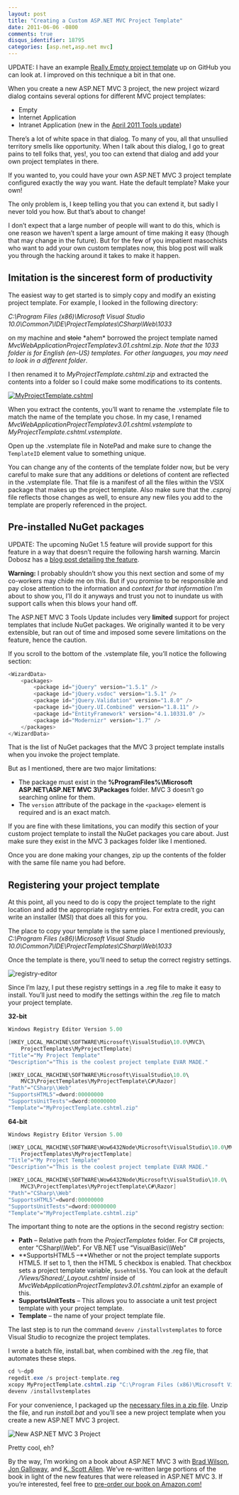 ```yaml
---
layout: post
title: "Creating a Custom ASP.NET MVC Project Template"
date: 2011-06-06 -0800
comments: true
disqus_identifier: 18795
categories: [asp.net,asp.net mvc]
---
```

UPDATE: I have an example [Really Empty project
template](http://haacked.com/archive/2012/01/11/a-really-empty-asp-net-mvc-3-project-template.aspx)
up on GitHub you can look at. I improved on this technique a bit in that
one.

When you create a new ASP.NET MVC 3 project, the new project wizard
dialog contains several options for different MVC project templates:

-   Empty
-   Internet Application
-   Intranet Application (new in the [April 2011 Tools
    update](http://haacked.com/archive/2011/04/12/introducing-asp-net-mvc-3-tools-update.aspx "ASP.NET MVC 3 Tools Update"))

There’s a lot of white space in that dialog. To many of you, all that
unsullied territory smells like opportunity. When I talk about this
dialog, I go to great pains to tell folks that, yes!, you too can extend
that dialog and add your own project templates in there.

If you wanted to, you could have your own ASP.NET MVC 3 project template
configured exactly the way you want. Hate the default template? Make
your own!

The only problem is, I keep telling you that you can extend it, but
sadly I never told you how. But that’s about to change!

I don’t expect that a large number of people will want to do this, which
is one reason we haven’t spent a large amount of time making it easy
(though that may change in the future). But for the few of you impatient
masochists who want to add your own custom templates now, this blog post
will walk you through the hacking around it takes to make it happen.

Imitation is the sincerest form of productivity
-----------------------------------------------

The easiest way to get started is to simply copy and modify an existing
project template. For example, I looked in the following directory:

*C:\\Program Files (x86)\\Microsoft Visual Studio
10.0\\Common7\\IDE\\ProjectTemplates\\CSharp\\Web\\1033*

on my machine and ~~stole~~ \*ahem\* borrowed the project template named
*MvcWebApplicationProjectTemplatev3.01.cshtml.zip*. *Note that the 1033
folder is for English (en-US) templates. For other languages, you may
need to look in a different folder*.

I then renamed it to *MyProjectTemplate.cshtml.zip* and extracted the
contents into a folder so I could make some modifications to its
contents.

[![MyProjectTemplate.cshtml](http://haacked.com/images/haacked_com/WindowsLiveWriter/Creating-a-Cust.NET-MVC-Project-Template_12902/MyProjectTemplate.cshtml_thumb.png "MyProjectTemplate.cshtml")](http://haacked.com/images/haacked_com/WindowsLiveWriter/Creating-a-Cust.NET-MVC-Project-Template_12902/MyProjectTemplate.cshtml_2.png)

When you extract the contents, you’ll want to rename the .vstemplate
file to match the name of the template you chose. In my case, I renamed
*MvcWebApplicationProjectTemplatev3.01.cshtml.vstemplate* to
*MyProjectTemplate.cshtml.vstemplate*.

Open up the .vstemplate file in NotePad and make sure to change the
`TemplateID` element value to something unique.

You can change any of the contents of the template folder now, but be
very careful to make sure that any additions or deletions of content are
reflected in the .vstemplate file. That file is a manifest of all the
files within the VSIX package that makes up the project template. Also
make sure that the *.csproj* file reflects those changes as well, to
ensure any new files you add to the template are properly referenced in
the project.

Pre-installed NuGet packages
----------------------------

UPDATE: The upcoming NuGet 1.5 feature will provide support for this
feature in a way that doesn’t require the following harsh warning.
Marcin Dobosz has a [blog post detailing the
feature](http://blogs.msdn.com/b/marcinon/archive/2011/07/08/project-templates-and-preinstalled-nuget-packages.aspx "Pre-installed packages for any project").

**Warning:** I probably shouldn’t show you this next section and some of
my co-workers may chide me on this. But if you promise to be responsible
and pay close attention to the information and *context for that
information* I’m about to show you, I’ll do it anyways and trust you not
to inundate us with support calls when this blows your hand off.

The ASP.NET MVC 3 Tools Update includes very **limited** support for
project templates that include NuGet packages. We originally wanted it
to be very extensible, but ran out of time and imposed some severe
limitations on the feature, hence the caution.

If you scroll to the bottom of the .vstemplate file, you’ll notice the
following section:

```csharp
<WizardData>
    <packages>
        <package id="jQuery" version="1.5.1" />
        <package id="jQuery.vsdoc" version="1.5.1" />
        <package id="jQuery.Validation" version="1.8.0" />
        <package id="jQuery.UI.Combined" version="1.8.11" />
        <package id="EntityFramework" version="4.1.10331.0" />
        <package id="Modernizr" version="1.7" />
    </packages>
</WizardData>
```

That is the list of NuGet packages that the MVC 3 project template
installs when you invoke the project template.

But as I mentioned, there are two major limitations:

-   The package must exist in the **%ProgramFiles%\\Microsoft
    ASP.NET\\ASP.NET MVC 3\\Packages** folder. MVC 3 doesn’t go
    searching online for them.
-   The `version` attribute of the package in the `<package>` element is
    required and is an exact match.

If you are fine with these limitations, you can modify this section of
your custom project template to install the NuGet packages you care
about. Just make sure they exist in the MVC 3 packages folder like I
mentioned.

Once you are done making your changes, zip up the contents of the folder
with the same file name you had before.

Registering your project template
---------------------------------

At this point, all you need to do is copy the project template to the
right location and add the appropriate registry entries. For extra
credit, you can write an installer (MSI) that does all this for you.

The place to copy your template is the same place I mentioned
previously, *C:\\Program Files (x86)\\Microsoft Visual Studio
10.0\\Common7\\IDE\\ProjectTemplates\\CSharp\\Web\\1033*

Once the template is there, you’ll need to setup the correct registry
settings.

![registry-editor](http://haacked.com/images/haacked_com/WindowsLiveWriter/Creating-a-Cust.NET-MVC-Project-Template_12902/registry-editor_2d901532-cb56-4a6b-aa8d-a128cb9a8ad0.png "registry-editor")

Since I’m lazy, I put these registry settings in a .reg file to make it
easy to install. You’ll just need to modify the settings within the .reg
file to match your project template.

**32-bit**

```csharp
Windows Registry Editor Version 5.00

[HKEY_LOCAL_MACHINE\SOFTWARE\Microsoft\VisualStudio\10.0\MVC3\
    ProjectTemplates\MyProjectTemplate]
"Title"="My Project Template"
"Description"="This is the coolest project template EVAR MADE."

[HKEY_LOCAL_MACHINE\SOFTWARE\Microsoft\VisualStudio\10.0\
    MVC3\ProjectTemplates\MyProjectTemplate\C#\Razor]
"Path"="CSharp\\Web"
"SupportsHTML5"=dword:00000000
"SupportsUnitTests"=dword:00000000
"Template"="MyProjectTemplate.cshtml.zip"
```

**64-bit**

```csharp
Windows Registry Editor Version 5.00

[HKEY_LOCAL_MACHINE\SOFTWARE\Wow6432Node\Microsoft\VisualStudio\10.0\MVC3\
    ProjectTemplates\MyProjectTemplate]
"Title"="My Project Template"
"Description"="This is the coolest project template EVAR MADE."

[HKEY_LOCAL_MACHINE\SOFTWARE\Wow6432Node\Microsoft\VisualStudio\10.0\
    MVC3\ProjectTemplates\MyProjectTemplate\C#\Razor]
"Path"="CSharp\\Web"
"SupportsHTML5"=dword:00000000
"SupportsUnitTests"=dword:00000000
"Template"="MyProjectTemplate.cshtml.zip"
```

The important thing to note are the options in the second registry
section:

-   **Path** – Relative path from the *ProjectTemplates* folder. For C\#
    projects, enter “CSharp\\\\Web”. For VB.NET use “VisualBasic\\\\Web”
-   **SupportsHTML5 –**Whether or not the project template supports
    HTML5. If set to 1, then the HTML 5 checkbox is enabled. That
    checkbox sets a project template variable, `$usehtml5$`. You can
    look at the default */Views/Shared/\_Layout.cshtml* inside of
    *MvcWebApplicationProjectTemplatev3.01.cshtml.zip*for an example of
    this.
-   **SupportsUnitTests** – This allows you to associate a unit test
    project template with your project template.
-   **Template** – the name of your project template file.

The last step is to run the command `devenv /installvstemplates` to
force Visual Studio to recognize the project templates.

I wrote a batch file, install.bat, when combined with the .reg file,
that automates these steps.

```csharp
cd %~dp0
regedit.exe /s project-template.reg
xcopy MyProjectTemplate.cshtml.zip "C:\Program Files (x86)\Microsoft Visual Studio   10.0\Common7\IDE\ProjectTemplates\CSharp\Web\1033" /Y
devenv /installvstemplates
```

For your convenience, I packaged up the [necessary files in a zip
file](http://code.haacked.com/mvc-3/custom-project-templates.zip "Demo Project Template").
Unzip the file, and run *install.bat* and you’ll see a new project
template when you create a new ASP.NET MVC 3 project.

![New ASP.NET MVC 3
Project](http://haacked.com/images/haacked_com/WindowsLiveWriter/Creating-a-Cust.NET-MVC-Project-Template_12902/New%20ASP.NET%20MVC%203%20Project_cbf1a187-1e7e-4cb4-84b2-32fb91fa212a.png "New ASP.NET MVC 3 Project")

Pretty cool, eh?

By the way, I’m working on a book about ASP.NET MVC 3 with [Brad
Wilson](http://bradwilson.typepad.com/ "Brad Wilson's Blog"), [Jon
Galloway](http://weblogs.asp.net/jgalloway/default.aspx "Jon Galloway's Blog"),
and [K. Scott
Allen](http://odetocode.com/Blogs/scott/ "Scott Allen's Blog"). We’ve
re-written large portions of the book in light of the new features that
were released in ASP.NET MVC 3. If you’re interested, feel free to
[pre-order our book on
Amazon.com!](http://www.amazon.com/gp/product/1118076583/ref=as_li_ss_tl?ie=UTF8&tag=youvebeenhaac-20&linkCode=as2&camp=217145&creative=399349&creativeASIN=1118076583 "Pre-order Professional ASP.NET MVC 3")

